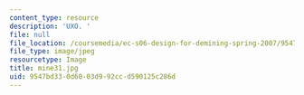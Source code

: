 ```yaml
---
content_type: resource
description: 'UXO. '
file: null
file_location: /coursemedia/ec-s06-design-for-demining-spring-2007/9547bd330d6003d992ccd590125c286d_mine31.jpg
file_type: image/jpeg
resourcetype: Image
title: mine31.jpg
uid: 9547bd33-0d60-03d9-92cc-d590125c286d
---
```

